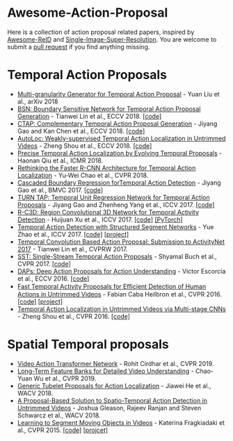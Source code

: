 # Awesome-Action-Proposal
Here is a collection of action proposal related papers, inspired by [Awesome-ReID](https://github.com/KaiyangZhou/deep-person-reid/blob/master/AWESOME_REID.md) and [Single-Image-Super-Resolution](https://github.com/YapengTian/Single-Image-Super-Resolution). You are welcome to submit a [pull request](https://help.github.com/articles/creating-a-pull-request/) if you find anything missing.

# Temporal Action Proposals
- [Multi-granularity Generator for Temporal Action Proposal](https://arxiv.org/pdf/1811.11524.pdf) - Yuan Liu et al., arXiv 2018
- [BSN: Boundary Sensitive Network for Temporal Action Proposal Generation](https://github.com/wzmsltw/BSN-boundary-sensitive-network) -  Tianwei Lin et al., ECCV 2018. [[code]](https://github.com/wzmsltw/BSN-boundary-sensitive-network)
- [CTAP: Complementary Temporal Action Proposal Generation](https://arxiv.org/pdf/1807.04821.pdf) - Jiyang Gao and Kan Chen et al., ECCV 2018. [[code]](https://github.com/jiyanggao/CTAP)
- [AutoLoc: Weakly-supervised Temporal Action Localization in Untrimmed Videos](https://arxiv.org/pdf/1807.08333.pdf) - Zheng Shou et al., ECCV 2018. [[code]](https://github.com/zhengshou/AutoLoc/)
- [Precise Temporal Action Localization by Evolving Temporal Proposals](https://arxiv.org/pdf/1804.04803.pdf) - Haonan Qiu et al., ICMR 2018.
- [Rethinking the Faster R-CNN Architecture for Temporal Action Localization](http://openaccess.thecvf.com/content_cvpr_2018/html/Chao_Rethinking_the_Faster_CVPR_2018_paper.html) - Yu-Wei Chao et al., CVPR 2018.
- [Cascaded Boundary Regression forTemporal Action Detection](https://arxiv.org/pdf/1705.01180.pdf) - Jiyang Gao et al., BMVC 2017. [[code]](https://github.com/jiyanggao/CBR)
- [TURN TAP: Temporal Unit Regression Network for Temporal Action Proposals](http://openaccess.thecvf.com/content_iccv_2017/html/Gao_TURN_TAP_Temporal_ICCV_2017_paper.html) - Jiyang Gao and Zhenheng Yang et al., ICCV 2017. [[code]](https://github.com/jiyanggao/TURN-TAP)
- [R-C3D: Region Convolutional 3D Network for Temporal Activity Detection](http://openaccess.thecvf.com/content_iccv_2017/html/Xu_R-C3D_Region_Convolutional_ICCV_2017_paper.html) - Huijuan Xu et al., ICCV 2017. [[code]](https://github.com/VisionLearningGroup/R-C3D) [[PyTorch]](https://github.com/sunnyxiaohu/R-C3D.pytorch)
- [Temporal Action Detection with Structured Segment Networks](http://openaccess.thecvf.com/content_iccv_2017/html/Zhao_Temporal_Action_Detection_ICCV_2017_paper.html) - Yue Zhao et al., ICCV 2017. [[code]](https://github.com/yjxiong/action-detection) [[project]](http://yjxiong.me/others/ssn/)
- [Temporal Convolution Based Action Proposal: Submission to ActivityNet 2017](https://arxiv.org/pdf/1707.06750.pdf) - Tianwei Lin et al., CVPRW 2017.
- [SST: Single-Stream Temporal Action Proposals](http://vision.stanford.edu/pdf/buch2017cvpr.pdf) - Shyamal Buch et al., CVPR 2017. [[code]](https://github.com/shyamal-b/sst)
- [DAPs: Deep Action Proposals for Action Understanding](https://pdfs.semanticscholar.org/5ef4/9174ca2b54c1bb54df828acc52075cf1634b.pdf) - Victor Escorcia et al., ECCV 2016. [[code]](https://github.com/escorciav/daps)
- [Fast Temporal Activity Proposals for Efﬁcient Detection of Human Actions in Untrimmed Videos](http://openaccess.thecvf.com/content_cvpr_2016/papers/Heilbron_Fast_Temporal_Activity_CVPR_2016_paper.pdf) - Fabian Caba Heilbron et al., CVPR 2016. [[code]](https://github.com/cabaf/sparseprop) [[project]](https://fabiancaba.com/temporalproposals/index.html)
- [Temporal Action Localization in Untrimmed Videos via Multi-stage CNNs](https://arxiv.org/pdf/1601.02129.pdf) - Zheng Shou et al., CVPR 2016. [[code]](https://github.com/zhengshou/scnn/)

# Spatial Temporal proposals
- [Video Action Transformer Network](https://arxiv.org/pdf/1812.02707.pdf) - Rohit Cirdhar et al., CVPR 2019.
- [Long-Term Feature Banks for Detailed Video Understanding](https://arxiv.org/pdf/1812.05038.pdf) - Chao-Yuan Wu et al., CVPR 2019.
- [Generic Tubelet Proposals for Action Localization](https://arxiv.org/pdf/1705.10861.pdf) - Jiawei He et al., WACV 2018.
- [A Proposal-Based Solution to Spatio-Temporal Action Detection in Untrimmed Videos](https://arxiv.org/pdf/1811.08496.pdf) - Joshua Gleason, Rajeev Ranjan and Steven Schwarcz et al., WACV 2018.
- [Learning to Segment Moving Objects in Videos](https://www.cs.cmu.edu/~katef/papers/CVPR2015_LearnVideoSegment.pdf) - Katerina Fragkiadaki et al., CVPR 2015. [[code]](https://www.cs.cmu.edu/~katef/code/STMOP.zip) [[projcet]](https://www.cs.cmu.edu/~katef/videolearn.html)

